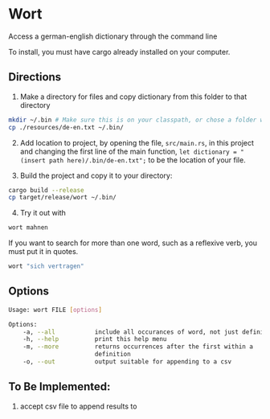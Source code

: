 # Wort

Access a german-english dictionary through the command line

To install, you must have cargo already installed on your computer.


## Directions
1. Make a directory for files and copy dictionary from this folder to that directory

```sh
mkdir ~/.bin # Make sure this is on your classpath, or chose a folder which is already
cp ./resources/de-en.txt ~/.bin/
```

2. Add location to project, by opening the file, `src/main.rs`, in this project and changing the first line of the main function, `let dictionary = "(insert path here)/.bin/de-en.txt";` to be the location of your file.

3. Build the project and copy it to your directory:
```sh
cargo build --release
cp target/release/wort ~/.bin/
```

4. Try it out with
```sh
wort mahnen
```

If you want to search for more than one word, such as a reflexive verb, you must put it in quotes.

```sh
wort "sich vertragen"
```

## Options
```sh
Usage: wort FILE [options]

Options:
    -a, --all           include all occurances of word, not just definition
    -h, --help          print this help menu
    -m, --more          returns occurrences after the first within a
                        definition
    -o, --out           output suitable for appending to a csv
```

## To Be Implemented:
1. accept csv file to append results to
